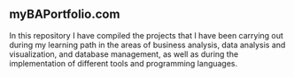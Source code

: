 ## myBAPortfolio.com
In this repository I have compiled the projects that I have been carrying out during my learning path in the areas of business analysis, data analysis and visualization, and database management, as well as during the implementation of different tools and programming languages.
